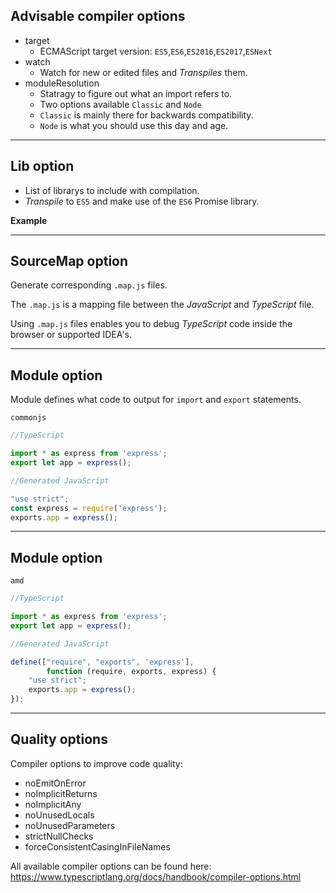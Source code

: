 ## Advisable compiler options

- target
    - ECMAScript target version: `ES5`,`ES6`,`ES2016`,`ES2017`,`ESNext`  
- watch
    - Watch for new or edited files and *Transpiles* them.
- moduleResolution
    - Statragy to figure out what an import refers to.
    - Two options available `Classic` and `Node`
    - `Classic` is mainly there for backwards compatibility.
    - `Node` is what you should use this day and age.

---

## Lib option

- List of librarys to include with compilation.
- *Transpile* to `ES5` and make use of the `ES6` Promise library. 

**Example**

---

## SourceMap option

Generate corresponding `.map.js` files.

The `.map.js` is a mapping file between the *JavaScript* and *TypeScript* file.

Using `.map.js` files enables you to debug *TypeScript* code inside the browser or supported IDEA's.  

---

## Module option

Module defines what code to output for `import` and `export` statements.

`commonjs`

<!-- .element class="fragment" data-fragment-index="0" -->

```typescript
//TypeScript

import * as express from 'express';
export let app = express();
```

<!-- .element class="fragment" data-fragment-index="0" -->

```javascript
//Generated JavaScript

"use strict";
const express = require('express');
exports.app = express();
```

<!-- .element class="fragment" data-fragment-index="1" -->

---

## Module option

`amd`

```typescript
//TypeScript

import * as express from 'express';
export let app = express();
```

```javascript
//Generated JavaScript

define(["require", "exports", 'express'], 
        function (require, exports, express) {
    "use strict";
    exports.app = express();
});
```

---

## Quality options

Compiler options to improve code quality:
- noEmitOnError
- noImplicitReturns
- noImplicitAny 
- noUnusedLocals
- noUnusedParameters 
- strictNullChecks
- forceConsistentCasingInFileNames

All available compiler options can be found here: https://www.typescriptlang.org/docs/handbook/compiler-options.html